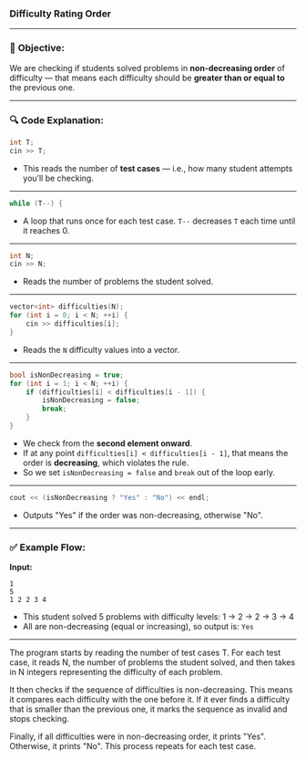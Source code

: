### Difficulty Rating Order



---

### 📌 **Objective:**

We are checking if students solved problems in **non-decreasing order** of difficulty — that means each difficulty should be **greater than or equal to** the previous one.

---

### 🔍 **Code Explanation:**

```cpp
int T;
cin >> T;
```

* This reads the number of **test cases** — i.e., how many student attempts you’ll be checking.

---

```cpp
while (T--) {
```

* A loop that runs once for each test case. `T--` decreases `T` each time until it reaches 0.

---

```cpp
int N;
cin >> N;
```

* Reads the number of problems the student solved.

---

```cpp
vector<int> difficulties(N);
for (int i = 0; i < N; ++i) {
    cin >> difficulties[i];
}
```

* Reads the `N` difficulty values into a vector.

---

```cpp
bool isNonDecreasing = true;
for (int i = 1; i < N; ++i) {
    if (difficulties[i] < difficulties[i - 1]) {
        isNonDecreasing = false;
        break;
    }
}
```

* We check from the **second element onward**.
* If at any point `difficulties[i] < difficulties[i - 1]`, that means the order is **decreasing**, which violates the rule.
* So we set `isNonDecreasing = false` and `break` out of the loop early.

---

```cpp
cout << (isNonDecreasing ? "Yes" : "No") << endl;
```

* Outputs "Yes" if the order was non-decreasing, otherwise "No".

---

### ✅ **Example Flow:**

**Input:**

```
1
5
1 2 2 3 4
```

* This student solved 5 problems with difficulty levels: 1 → 2 → 2 → 3 → 4
* All are non-decreasing (equal or increasing), so output is: `Yes`

---

The program starts by reading the number of test cases T. For each test case, it reads N, the number of problems the student solved, and then takes in N integers representing the difficulty of each problem.

It then checks if the sequence of difficulties is non-decreasing. This means it compares each difficulty with the one before it. If it ever finds a difficulty that is smaller than the previous one, it marks the sequence as invalid and stops checking.

Finally, if all difficulties were in non-decreasing order, it prints "Yes". Otherwise, it prints "No". This process repeats for each test case.
